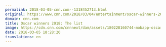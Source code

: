 ```yaml
---
permalink: 2018-03-05-cnn.com--1318452713.html
original: https://www.cnn.com/2018/03/04/entertainment/oscar-winners-2018-list/index.html
domain: cnn.com
title: Oscar winners 2018: The list
image: https://cdn.cnn.com/cnnnext/dam/assets/180228160744-mobapp-oscar-movie-nominees-super-tease.jpg
date: 2018-03-05 18:28:20
translations: en
---
```


